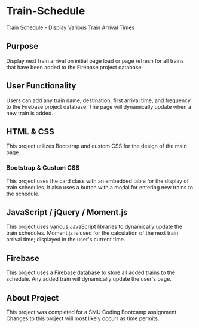 # Train-Schedule
Train Schedule - Display Various Train Arrival Times

## Purpose

Display next train arrival on initial page load or page refresh for all trains that have been added to the Firebase project database

## User Functionality

Users can add any train name, destination, first arrival time, and frequency to the Firebase project database. The page will dynamically update when a new train is added.

## HTML & CSS

This project utilizes Bootstrap and custom CSS for the design of the main page.

### Bootstrap & Custom CSS

This project uses the card class with an embedded table for the display of train schedules. It also uses a button with a modal for entering new trains to the schedule.

## JavaScript / jQuery / Moment.js

This project uses various JavaScript libraries to dynamically update the train schedules. Moment.js is used for the calculation of the next train arrival time; displayed in the user's current time. 

## Firebase

This project uses a Firebase database to store all added trains to the schedule. Any added train will dynamically update the user's page.

## About Project

This project was completed for a SMU Coding Bootcamp assignment. Changes to this project will most likely occurr as time permits. 




